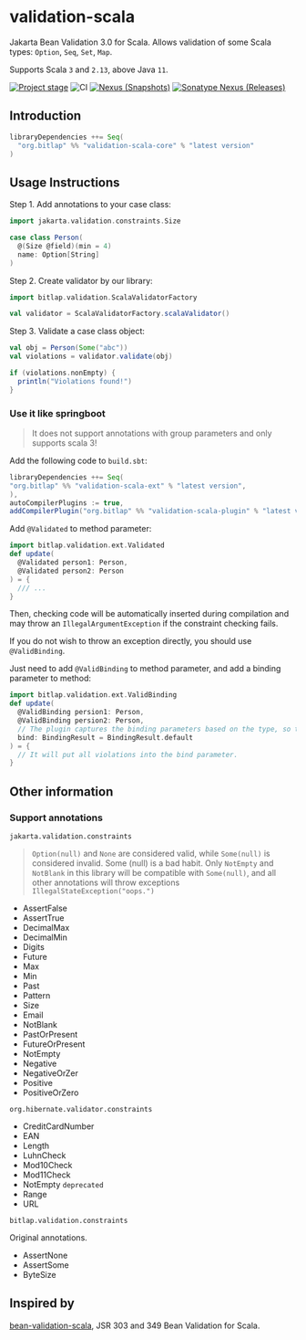 # validation-scala

Jakarta Bean Validation 3.0 for Scala. Allows validation of some Scala types: `Option`, `Seq`, `Set`, `Map`.

Supports Scala `3` and `2.13`, above Java `11`.

[![Project stage][Badge-Stage]][Badge-Stage-Page] ![CI][Badge-CI] [![Nexus (Snapshots)][Badge-Snapshots]][Link-Snapshots] [![Sonatype Nexus (Releases)][Badge-Releases]][Link-Releases]

[Badge-Stage]: https://img.shields.io/badge/Project%20Stage-Experimental-orange.svg
[Badge-Stage-Page]: https://github.com/bitlap/bitlap/wiki/Project-Stages

[Badge-CI]: https://github.com/bitlap/validation-scala/actions/workflows/scala.yml/badge.svg
[Badge-Snapshots]: https://img.shields.io/nexus/s/org.bitlap/validation-scala-core_3?server=https%3A%2F%2Fs01.oss.sonatype.org
[Link-Snapshots]: https://s01.oss.sonatype.org/content/repositories/snapshots/org/bitlap/validation-scala-core_3/

[Badge-Releases]: https://img.shields.io/nexus/r/org.bitlap/validation-scala-core_3?server=https%3A%2F%2Fs01.oss.sonatype.org
[Link-Releases]: https://s01.oss.sonatype.org/content/repositories/releases/org/bitlap/validation-scala-core_3/

## Introduction

```scala
libraryDependencies ++= Seq(
  "org.bitlap" %% "validation-scala-core" % "latest version"
)
```

## Usage Instructions

Step 1. Add annotations to your case class:
```scala
import jakarta.validation.constraints.Size

case class Person(
  @(Size @field)(min = 4)
  name: Option[String]
)
```

Step 2. Create validator by our library:
```scala
import bitlap.validation.ScalaValidatorFactory

val validator = ScalaValidatorFactory.scalaValidator()
```

Step 3. Validate a case class object:
```scala
val obj = Person(Some("abc"))
val violations = validator.validate(obj)

if (violations.nonEmpty) {
  println("Violations found!")
}
```

### Use it like springboot 

> It does not support annotations with group parameters and only supports scala 3!

Add the following code to `build.sbt`:
```scala
libraryDependencies ++= Seq(
"org.bitlap" %% "validation-scala-ext" % "latest version",
),
autoCompilerPlugins := true,
addCompilerPlugin("org.bitlap" %% "validation-scala-plugin" % "latest version")
```

Add `@Validated` to method parameter:
```scala
import bitlap.validation.ext.Validated
def update(
  @Validated person1: Person, 
  @Validated person2: Person
) = {
  /// ...
}
```
Then, checking code will be automatically inserted during compilation and may throw an `IllegalArgumentException` if the constraint checking fails.

If you do not wish to throw an exception directly, you should use `@ValidBinding`.

Just need to add `@ValidBinding` to method parameter, and add a binding parameter to method:
```scala
import bitlap.validation.ext.ValidBinding
def update(
  @ValidBinding persion1: Person,
  @ValidBinding persion2: Person,
  // The plugin captures the binding parameters based on the type, so the name doesn't matter
  bind: BindingResult = BindingResult.default
) = {
  // It will put all violations into the bind parameter.
}
```

## Other information

### Support annotations

`jakarta.validation.constraints`

> `Option(null)` and `None` are considered valid, while `Some(null)` is considered invalid. Some (null) is a bad habit. 
> Only `NotEmpty` and `NotBlank` in this library will be compatible with `Some(null)`, and all other annotations will throw exceptions `IllegalStateException("oops.")`

- AssertFalse
- AssertTrue
- DecimalMax
- DecimalMin
- Digits
- Future
- Max
- Min
- Past
- Pattern
- Size
- Email
- NotBlank
- PastOrPresent
- FutureOrPresent
- NotEmpty
- Negative
- NegativeOrZer
- Positive
- PositiveOrZero

`org.hibernate.validator.constraints`

- CreditCardNumber
- EAN
- Length
- LuhnCheck
- Mod10Check
- Mod11Check
- NotEmpty `deprecated`
- Range
- URL

`bitlap.validation.constraints`

Original annotations.

- AssertNone
- AssertSome
- ByteSize

## Inspired by

[bean-validation-scala](https://github.com/bean-validation-scala/bean-validation-scala), JSR 303 and 349 Bean Validation for Scala.